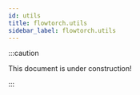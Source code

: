 ```yaml
---
id: utils
title: flowtorch.utils
sidebar_label: flowtorch.utils
---
```


:::caution

This document is under construction!

:::
